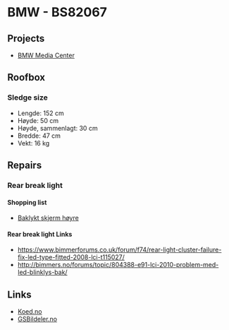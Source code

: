 # BMW - BS82067

## Projects

- [BMW Media Center](../../Projects/BMW%20Media%20Center/index.md)

## Roofbox

### Sledge size

- Lengde: 152 cm
- Høyde: 50 cm
- Høyde, sammenlagt: 30 cm
- Bredde: 47 cm
- Vekt: 16 kg

## Repairs

### Rear break light

#### Shopping list

- [Baklykt skjerm høyre](https://www.koed.no/no-no/product/63217289432)

#### Rear break light Links

- <https://www.bimmerforums.co.uk/forum/f74/rear-light-cluster-failure-fix-led-type-fitted-2008-lci-t115027/>
- <http://bimmers.no/forums/topic/804388-e91-lci-2010-problem-med-led-blinklys-bak/>

## Links

- [Koed.no](https://www.koed.no)
- [GSBildeler.no](https://gsbildeler.no)
